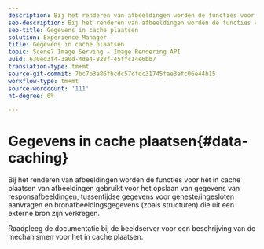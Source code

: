 ```yaml
---
description: Bij het renderen van afbeeldingen worden de functies voor het in cache plaatsen van afbeeldingen gebruikt voor het opslaan van gegevens van responsafbeeldingen, tussentijdse gegevens voor geneste/ingesloten aanvragen en bronafbeeldingsgegevens (zoals structuren) die uit een externe bron zijn verkregen.
seo-description: Bij het renderen van afbeeldingen worden de functies voor het in cache plaatsen van afbeeldingen gebruikt voor het opslaan van gegevens van responsafbeeldingen, tussentijdse gegevens voor geneste/ingesloten aanvragen en bronafbeeldingsgegevens (zoals structuren) die uit een externe bron zijn verkregen.
seo-title: Gegevens in cache plaatsen
solution: Experience Manager
title: Gegevens in cache plaatsen
topic: Scene7 Image Serving - Image Rendering API
uuid: 630ed3f4-3a0d-4de4-828f-45ffc14e6bb7
translation-type: tm+mt
source-git-commit: 7bc7b3a86fbcdc57cfdc31745fae3afc06e44b15
workflow-type: tm+mt
source-wordcount: '111'
ht-degree: 0%

---
```



# Gegevens in cache plaatsen{#data-caching}

Bij het renderen van afbeeldingen worden de functies voor het in cache plaatsen van afbeeldingen gebruikt voor het opslaan van gegevens van responsafbeeldingen, tussentijdse gegevens voor geneste/ingesloten aanvragen en bronafbeeldingsgegevens (zoals structuren) die uit een externe bron zijn verkregen.

Raadpleeg de documentatie bij de beeldserver voor een beschrijving van de mechanismen voor het in cache plaatsen.
